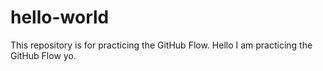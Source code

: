 # hello-world
This repository is for practicing the GitHub Flow.
Hello I am practicing the GitHub Flow yo.
